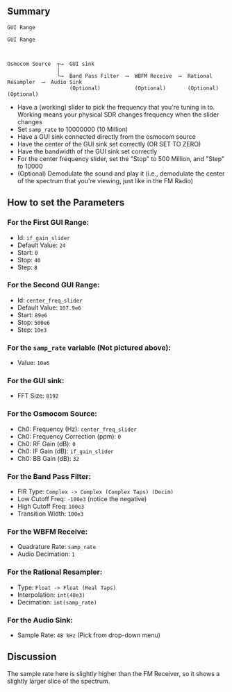 ## Summary

```
GUI Range

GUI Range


               
Osmocom Source  ┬⟶  GUI sink 
                |
                └⟶  Band Pass Filter  ⟶  WBFM Receive  ⟶  Rational Resampler  ⟶  Audio Sink                          
                    (Optional)           (Optional)       (Optional)             (Optional)

```

- Have a (working) slider to pick the frequency that you're tuning in to. Working means your physical SDR changes frequency when the slider changes
- Set `samp_rate` to 10000000 (10 Million)
- Have a GUI sink connected directly from the osmocom source
- Have the center of the GUI sink set correctly (OR SET TO ZERO)
- Have the bandwidth of the GUI sink set correctly
- For the center frequency slider, set the "Stop" to 500 Million, and "Step" to 10000 
- (Optional) Demodulate the sound and play it (i.e., demodulate the center of the spectrum that you're viewing, just like in the FM Radio)


## How to set the Parameters

### For the First GUI Range:

- Id: `if_gain_slider`
- Default Value: `24`
- Start: `0`
- Stop: `40`
- Step: `8`

### For the Second GUI Range:

- Id: `center_freq_slider`
- Default Value: `107.9e6`
- Start: `89e6`
- Stop: `500e6`
- Step: `10e3`

### For the `samp_rate` variable (Not pictured above):

- Value: `10e6`

### For the GUI sink:

- FFT Size: `8192`

### For the Osmocom Source:

- Ch0: Frequency (Hz): `center_freq_slider`
- Ch0: Frequency Correction (ppm): `0`
- Ch0: RF Gain (dB): `0`
- Ch0: IF Gain (dB): `if_gain_slider`
- Ch0: BB Gain (dB): `32`

### For the Band Pass Filter:

- FIR Type: `Complex -> Complex (Complex Taps) (Decim)`
- Low Cutoff Freq: `-100e3` (notice the negative)
- High Cutoff Freq: `100e3`
- Transition Width: `100e3`

### For the WBFM Receive:

- Quadrature Rate: `samp_rate`
- Audio Decimation: `1`

### For the Rational Resampler:

- Type: `Float -> Float (Real Taps)`
- Interpolation: `int(48e3)`
- Decimation: `int(samp_rate)`

### For the Audio Sink:

- Sample Rate: `48 kHz` (Pick from drop-down menu)


## Discussion

The sample rate here is slightly higher than the FM Receiver, so it shows a slightly larger slice of the spectrum.
